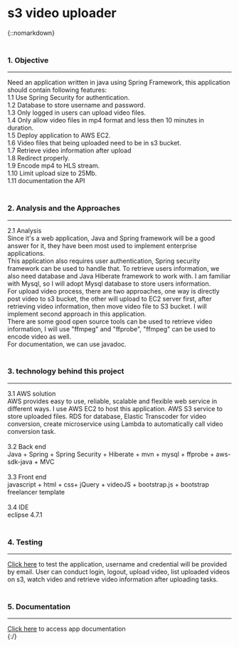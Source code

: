 # s3 video uploader
{::nomarkdown}
               <h3 style="padding-top:20px;">1. Objective</h3>
               <hr>
               <div>Need an application written in java using Spring Framework, this application should contain following features: </div>
               <div>1.1 Use Spring Security for authentication. </div>
               <div>1.2 Database to store username and password. </div>
               <div>1.3 Only logged in users can upload video files. </div>
               <div>1.4 Only allow video files in mp4 format and less then 10 minutes in duration.</div>
               <div>1.5 Deploy application to AWS EC2.</div>
               <div>1.6 Video files that being uploaded need to be in s3 bucket.</div>
               <div>1.7 Retrieve video information after upload</div>
               <div>1.8 Redirect properly. </div>
               <div>1.9 Encode mp4 to HLS stream. </div>
               <div>1.10 Limit upload size to 25Mb.</div>
               <div>1.11 documentation the API</div>
               <h3 style="padding-top:20px;">2. Analysis and the Approaches</h3>
               <hr>
               <div>2.1 Analysis</div>
               <div>Since it's a web application, Java and Spring framework will be a good answer for it, they have been most used to implement enterprise applications.  
                  This application also requires user authentication, Spring security framework can be used to handle that.  To retrieve users information, we also need database and Java Hiberate framework to work with. I am familiar with Mysql, so I will adopt Mysql database to store users information.</div>
               <div>For upload video process, there are two approaches, one way is directly post video to s3 bucket, the other will upload to EC2 server first, after retrieving video information, then move video file to S3 bucket. I will implement second approach in this application.</div>
               <div>There are some good open source tools can be used to retrieve video information, I will use "ffmpeg" and "ffprobe", "ffmpeg" can be used to encode video as well. </div>
               <div>For documentation, we can use javadoc.</div>
               <h3 style="padding-top:20px;">3. technology behind this project</h3>
               <hr>
               <div>3.1 AWS solution</div>
               <div>AWS provides easy to use, reliable, scalable and flexible web service in different ways. I use AWS EC2 to host this application. AWS S3 service to store uploaded files. RDS for database, Elastic Transcoder for video conversion, create microservice using Lambda to automatically call video conversion task.</div>
               <br>
               <div>3.2 Back end</div>
               <div>Java + Spring + Spring Security + Hiberate + mvn + mysql + ffprobe + aws-sdk-java + MVC</div>
               <br>
               <div>3.3 Front end</div>
               <div>javascript + html + css+ jQuery + videoJS + bootstrap.js + bootstrap freelancer template</div>
               <br>
               <div>3.4 IDE</div>
               <div>eclipse 4.7.1</div>
                <h3 style="padding-top:20px;">4. Testing</h3>
               <hr>
               <div><a href="http://s3video.snapvio.com:8080">Click here</a> to test the application, username and credential will be provided by email. User can conduct login, logout, upload video, list uploaded videos on s3, watch video and retrieve video information after uploading tasks. </div>
               <h3 style="padding-top:20px;">5. Documentation</h3>
               <hr>
               <div><a href="https://mmzh.github.io/s3-video-uploader/">Click here</a> to access app documentation</div>
{:/}

